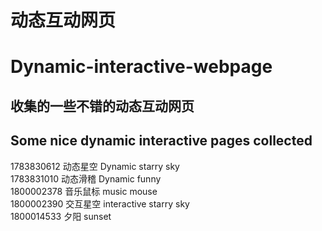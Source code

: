 # 动态互动网页 
# Dynamic-interactive-webpage

## 收集的一些不错的动态互动网页 
## Some nice dynamic interactive pages collected

1783830612	动态星空	 Dynamic starry sky
<br>1783831010	动态滑稽	 Dynamic funny
<br>1800002378	音乐鼠标	 music mouse
<br>1800002390	交互星空	 interactive starry sky
<br>1800014533	夕阳      sunset

